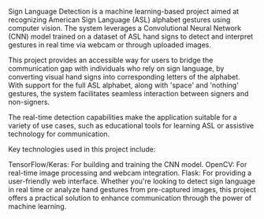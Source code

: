 Sign Language Detection is a machine learning-based project aimed at recognizing American Sign Language (ASL) alphabet gestures using computer vision. The system leverages a Convolutional Neural Network (CNN) model trained on a dataset of ASL hand signs to detect and interpret gestures in real time via webcam or through uploaded images.

This project provides an accessible way for users to bridge the communication gap with individuals who rely on sign language, by converting visual hand signs into corresponding letters of the alphabet. With support for the full ASL alphabet, along with 'space' and 'nothing' gestures, the system facilitates seamless interaction between signers and non-signers.

The real-time detection capabilities make the application suitable for a variety of use cases, such as educational tools for learning ASL or assistive technology for communication.

Key technologies used in this project include:

TensorFlow/Keras: For building and training the CNN model.
OpenCV: For real-time image processing and webcam integration.
Flask: For providing a user-friendly web interface.
Whether you're looking to detect sign language in real time or analyze hand gestures from pre-captured images, this project offers a practical solution to enhance communication through the power of machine learning.
